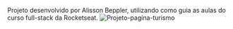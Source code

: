 Projeto desenvolvido por Alisson Beppler, utilizando como guia as aulas do curso full-stack da Rocketseat.
![Projeto-pagina-turismo](https://github.com/user-attachments/assets/b8425459-113e-4ec2-9f94-392797fa4dc5)

